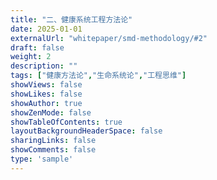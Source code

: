 ```yaml
---
title: "二、健康系统工程方法论"
date: 2025-01-01
externalUrl: "whitepaper/smd-methodology/#2"
draft: false
weight: 2
description: ""
tags: ["健康方法论","生命系统论","工程思维"]
showViews: false
showLikes: false
showAuthor: true
showZenMode: false
showTableOfContents: true
layoutBackgroundHeaderSpace: false
sharingLinks: false
showComments: false
type: 'sample'
---
```

